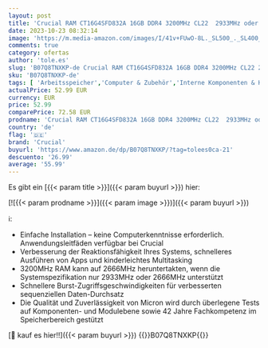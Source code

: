 ```yaml
---
layout: post
title: 'Crucial RAM CT16G4SFD832A 16GB DDR4 3200MHz CL22  2933MHz oder 2666MHz  Laptop Arbeitsspeicher'
date: 2023-10-23 08:32:14
image: 'https://m.media-amazon.com/images/I/41v+FUwO-8L._SL500_._SL400_.jpg'
comments: true
category: ofertas
author: 'tole.es'
slug: 'B07Q8TNXKP-de Crucial RAM CT16G4SFD832A 16GB DDR4 3200MHz CL22 2933MHz...'
sku: 'B07Q8TNXKP-de'
tags: [ 'Arbeitsspeicher','Computer & Zubehör','Interne Komponenten & Hardware','Komponenten & Ersatzteile','crucial','🇩🇪', ]
actualPrice: 52.99 EUR
currency: EUR
price: 52.99
comparePrice: 72.58 EUR
prodname: 'Crucial RAM CT16G4SFD832A 16GB DDR4 3200MHz CL22  2933MHz oder 2666MHz  Laptop Arbeitsspeicher'
country: 'de'
flag: '🇩🇪'
brand: 'Crucial'
buyurl: 'https://www.amazon.de/dp/B07Q8TNXKP/?tag=tolees0ca-21'
descuento: '26.99'
average: '55.99'
---
```


Es gibt ein [{{< param title >}}]({{< param buyurl >}}) hier:

[![{{< param prodname >}}]({{< param image >}})]({{< param buyurl >}})

ℹ️:

- Einfache Installation – keine Computerkenntnisse erforderlich. Anwendungsleitfäden verfügbar bei Crucial
- Verbesserung der Reaktionsfähigkeit Ihres Systems, schnelleres Ausführen von Apps und kinderleichtes Multitasking
- 3200MHz RAM kann auf 2666MHz heruntertakten, wenn die Systemspezifikation nur 2933MHz oder 2666MHz unterstützt
- Schnellere Burst-Zugriffsgeschwindigkeiten für verbesserten sequenziellen Daten-Durchsatz
- Die Qualität und Zuverlässigkeit von Micron wird durch überlegene Tests auf Komponenten- und Modulebene sowie 42 Jahre Fachkompetenz im Speicherbereich gestützt

[🛒 kauf es hier!!]({{< param buyurl >}})
{{<world>}}B07Q8TNXKP{{</world>}}
